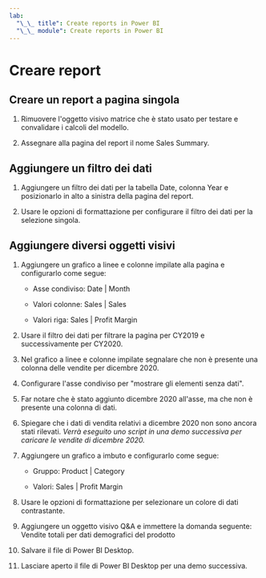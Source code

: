 ```yaml
---
lab:
  "\_\_ title": Create reports in Power BI
  "\_\_ module": Create reports in Power BI
---
```

# Creare report

## Creare un report a pagina singola

1. Rimuovere l'oggetto visivo matrice che è stato usato per testare e convalidare i calcoli del modello.

1. Assegnare alla pagina del report il nome Sales Summary.

## Aggiungere un filtro dei dati

1. Aggiungere un filtro dei dati per la tabella Date, colonna Year e posizionarlo in alto a sinistra della pagina del report.

1. Usare le opzioni di formattazione per configurare il filtro dei dati per la selezione singola.

## Aggiungere diversi oggetti visivi

1. Aggiungere un grafico a linee e colonne impilate alla pagina e configurarlo come segue:

    - Asse condiviso: Date | Month

    - Valori colonne: Sales | Sales

    - Valori riga: Sales | Profit Margin

1. Usare il filtro dei dati per filtrare la pagina per CY2019 e successivamente per CY2020.

1. Nel grafico a linee e colonne impilate segnalare che non è presente una colonna delle vendite per dicembre 2020.

1. Configurare l'asse condiviso per "mostrare gli elementi senza dati".

1. Far notare che è stato aggiunto dicembre 2020 all'asse, ma che non è presente una colonna di dati.

1. Spiegare che i dati di vendita relativi a dicembre 2020 non sono ancora stati rilevati. *Verrà eseguito uno script in una demo successiva per caricare le vendite di dicembre 2020.*

1. Aggiungere un grafico a imbuto e configurarlo come segue:

    - Gruppo: Product | Category

    - Valori: Sales | Profit Margin

1. Usare le opzioni di formattazione per selezionare un colore di dati contrastante.

1. Aggiungere un oggetto visivo Q&A e immettere la domanda seguente: Vendite totali per dati demografici del prodotto

1. Salvare il file di Power BI Desktop.

1. Lasciare aperto il file di Power BI Desktop per una demo successiva.
